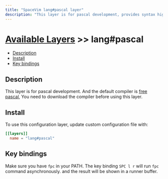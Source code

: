 ```yaml
---
title: "SpaceVim lang#pascal layer"
description: "This layer is for pascal development, provides syntax highlighting, code runner for pascal file."
---
```


# [Available Layers](../../) >> lang#pascal

<!-- vim-markdown-toc GFM -->

- [Description](#description)
- [Install](#install)
- [Key bindings](#key-bindings)

<!-- vim-markdown-toc -->

## Description

This layer is for pascal development. And the default compiler
is [free pascal](https://www.freepascal.org/), You need to download
the compiler before using this layer.

## Install

To use this configuration layer, update custom configuration file with:

```toml
[[layers]]
  name = "lang#pascal"
```

## Key bindings

Make sure you have `fpc` in your PATH. The key binding `SPC l r` will run
`fpc` command asynchronously. and the result will be shown in a runner buffer.
